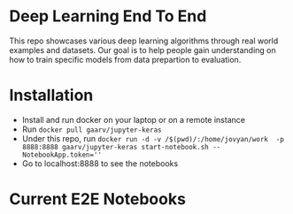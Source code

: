 # Deep Learning End To End

  This repo showcases various deep learning algorithms through real world examples and datasets. Our goal is to help people 
  gain understanding on how to train specific models from data prepartion to evaluation. 

# Installation 
  * Install and run docker on your laptop or on a remote instance
  * Run `docker pull gaarv/jupyter-keras`
  * Under this repo, run  `docker run -d -v /$(pwd)/:/home/jovyan/work  -p 8888:8888 gaarv/jupyter-keras start-notebook.sh --NotebookApp.token=''`
  * Go to localhost:8888 to see the notebooks

# Current E2E Notebooks
